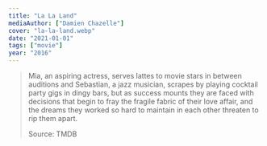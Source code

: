 ```yaml
---
title: "La La Land"
mediaAuthor: ["Damien Chazelle"]
cover: "la-la-land.webp"
date: "2021-01-01"
tags: ["movie"]
year: "2016"
---
```


> Mia, an aspiring actress, serves lattes to movie stars in between auditions and Sebastian, a jazz musician, scrapes by playing cocktail party gigs in dingy bars, but as success mounts they are faced with decisions that begin to fray the fragile fabric of their love affair, and the dreams they worked so hard to maintain in each other threaten to rip them apart.
>
> Source: TMDB
